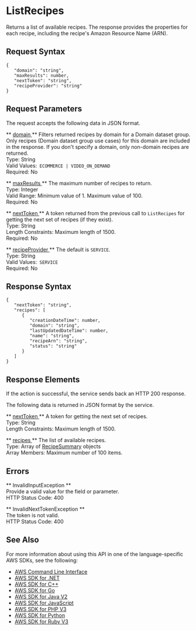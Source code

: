 # ListRecipes<a name="API_ListRecipes"></a>

Returns a list of available recipes\. The response provides the properties for each recipe, including the recipe's Amazon Resource Name \(ARN\)\.

## Request Syntax<a name="API_ListRecipes_RequestSyntax"></a>

```
{
   "domain": "string",
   "maxResults": number,
   "nextToken": "string",
   "recipeProvider": "string"
}
```

## Request Parameters<a name="API_ListRecipes_RequestParameters"></a>

The request accepts the following data in JSON format\.

 ** [ domain ](#API_ListRecipes_RequestSyntax) **   <a name="personalize-ListRecipes-request-domain"></a>
 Filters returned recipes by domain for a Domain dataset group\. Only recipes \(Domain dataset group use cases\) for this domain are included in the response\. If you don't specify a domain, only non\-domain recipes are returned\.   
Type: String  
Valid Values:` ECOMMERCE | VIDEO_ON_DEMAND`   
Required: No

 ** [ maxResults ](#API_ListRecipes_RequestSyntax) **   <a name="personalize-ListRecipes-request-maxResults"></a>
The maximum number of recipes to return\.  
Type: Integer  
Valid Range: Minimum value of 1\. Maximum value of 100\.  
Required: No

 ** [ nextToken ](#API_ListRecipes_RequestSyntax) **   <a name="personalize-ListRecipes-request-nextToken"></a>
A token returned from the previous call to `ListRecipes` for getting the next set of recipes \(if they exist\)\.  
Type: String  
Length Constraints: Maximum length of 1500\.  
Required: No

 ** [ recipeProvider ](#API_ListRecipes_RequestSyntax) **   <a name="personalize-ListRecipes-request-recipeProvider"></a>
The default is `SERVICE`\.  
Type: String  
Valid Values:` SERVICE`   
Required: No

## Response Syntax<a name="API_ListRecipes_ResponseSyntax"></a>

```
{
   "nextToken": "string",
   "recipes": [ 
      { 
         "creationDateTime": number,
         "domain": "string",
         "lastUpdatedDateTime": number,
         "name": "string",
         "recipeArn": "string",
         "status": "string"
      }
   ]
}
```

## Response Elements<a name="API_ListRecipes_ResponseElements"></a>

If the action is successful, the service sends back an HTTP 200 response\.

The following data is returned in JSON format by the service\.

 ** [ nextToken ](#API_ListRecipes_ResponseSyntax) **   <a name="personalize-ListRecipes-response-nextToken"></a>
A token for getting the next set of recipes\.  
Type: String  
Length Constraints: Maximum length of 1500\.

 ** [ recipes ](#API_ListRecipes_ResponseSyntax) **   <a name="personalize-ListRecipes-response-recipes"></a>
The list of available recipes\.  
Type: Array of [RecipeSummary](API_RecipeSummary.md) objects  
Array Members: Maximum number of 100 items\.

## Errors<a name="API_ListRecipes_Errors"></a>

 ** InvalidInputException **   
Provide a valid value for the field or parameter\.  
HTTP Status Code: 400

 ** InvalidNextTokenException **   
The token is not valid\.  
HTTP Status Code: 400

## See Also<a name="API_ListRecipes_SeeAlso"></a>

For more information about using this API in one of the language\-specific AWS SDKs, see the following:
+  [ AWS Command Line Interface](https://docs.aws.amazon.com/goto/aws-cli/personalize-2018-05-22/ListRecipes) 
+  [ AWS SDK for \.NET](https://docs.aws.amazon.com/goto/DotNetSDKV3/personalize-2018-05-22/ListRecipes) 
+  [ AWS SDK for C\+\+](https://docs.aws.amazon.com/goto/SdkForCpp/personalize-2018-05-22/ListRecipes) 
+  [ AWS SDK for Go](https://docs.aws.amazon.com/goto/SdkForGoV1/personalize-2018-05-22/ListRecipes) 
+  [ AWS SDK for Java V2](https://docs.aws.amazon.com/goto/SdkForJavaV2/personalize-2018-05-22/ListRecipes) 
+  [ AWS SDK for JavaScript](https://docs.aws.amazon.com/goto/AWSJavaScriptSDK/personalize-2018-05-22/ListRecipes) 
+  [ AWS SDK for PHP V3](https://docs.aws.amazon.com/goto/SdkForPHPV3/personalize-2018-05-22/ListRecipes) 
+  [ AWS SDK for Python](https://docs.aws.amazon.com/goto/boto3/personalize-2018-05-22/ListRecipes) 
+  [ AWS SDK for Ruby V3](https://docs.aws.amazon.com/goto/SdkForRubyV3/personalize-2018-05-22/ListRecipes) 